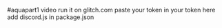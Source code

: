 #aquapart1 video 
run it on glitch.com 
paste your token in your token here
add discord.js
in package.json 
